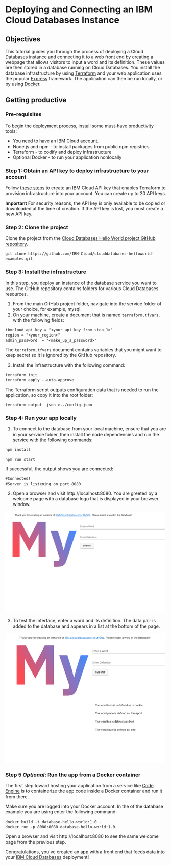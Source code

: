 # Deploying and Connecting an IBM Cloud Databases Instance

## Objectives

This tutorial guides you through the process of deploying a Cloud Databases instance and connecting it to a web front end by creating a webpage that allows visitors to input a word and its definition. These values are then stored in a database running on Cloud Databases. You install the database infrastructure by using [Terraform](https://www.terraform.io/) and your web application uses the popular [Express](https://www.terraform.io/) framework. The application can then be run locally, or by using [Docker](https://www.docker.com/).

## Getting productive

### Pre-requisites

To begin the deployment process, install some must-have productivity tools:

- You need to have an IBM Cloud account.
- Node.js and npm - to install packages from public npm registries
- Terraform - to codify and deploy infrastructure
- Optional Docker - to run your application nonlocally

### Step 1: Obtain an API key to deploy infrastructure to your account

Follow [these steps](https://cloud.ibm.com/docs/account?topic=account-userapikey&interface=ui#create_user_key) to create an IBM Cloud API key that enables Terraform to provision infrastructure into your account. You can create up to 20 API keys.

**Important** For security reasons, the API key is only available to be copied or downloaded at the time of creation. If the API key is lost, you must create a new API key.

### Step 2: Clone the project 

Clone the project from the [Cloud Databases Hello World project GitHub repository](https://github.com/IBM-Cloud/clouddatabases-helloworld-examples).

```
git clone https://github.com/IBM-Cloud/clouddatabases-helloworld-examples.git
```

### Step 3: Install the infrastructure

In this step, you deploy an instance of the database service you want to use. The GitHub repository contains folders for various Cloud Databases resources.
1. From the main GitHub project folder, navigate into the service folder of your choice, for example, mysql.
2. On your machine, create a document that is named `terraform.tfvars`, with the following fields:
```
ibmcloud_api_key = "<your_api_key_from_step_1>"
region = "<your_region>"
admin_password  = "<make_up_a_password>"
```
The `terraform.tfvars` document contains variables that you might want to keep secret so it is ignored by the GitHub repository.

3. Install the infrastructure with the following command:
```
terraform init 
terraform apply --auto-approve
```
The Terraform script outputs configuration data that is needed to run the application, so copy it into the root folder:
```
terraform output -json >../config.json
```

### Step 4: Run your app locally

1. To connect to the database from your local machine, ensure that you are in your service folder, then install the node dependencies and run the service with the following commands:

```
npm install
```
```
npm run start
```
If successful, the output shows you are connected:
```
#Connected!
#Server is listening on port 8080
```
2. Open a browser and visit http://localhost:8080. You are greeted by a welcome page with a database logo that is displayed in your browser window.

<img src="assets/image.png" alt="homepage" width="500"/>

3. To test the interface, enter a word and its definition. The data pair is added to the database and appears in a list at the bottom of the page.

<img src="assets/list.png" alt="list" width="500"/>

<br>

### Step 5 *Optional*: Run the app from a Docker container

The first step toward hosting your application from a service like [Code Engine](https://www.ibm.com/cloud/code-engine) is to containerize the app code inside a Docker container and run it from there.

Make sure you are logged into your Docker account. In the <directory> of the database example you are using enter the following command:

```
docker build -t database-hello-world:1.0 . 
docker run -p 8080:8080 database-hello-world:1.0
```

Open a browser and visit http://localhost:8080 to see the same welcome page from the previous step.

Congratulations, you've created an app with a front end that feeds data into your [IBM Cloud Databases](https://www.ibm.com/cloud/databases) deployment!


